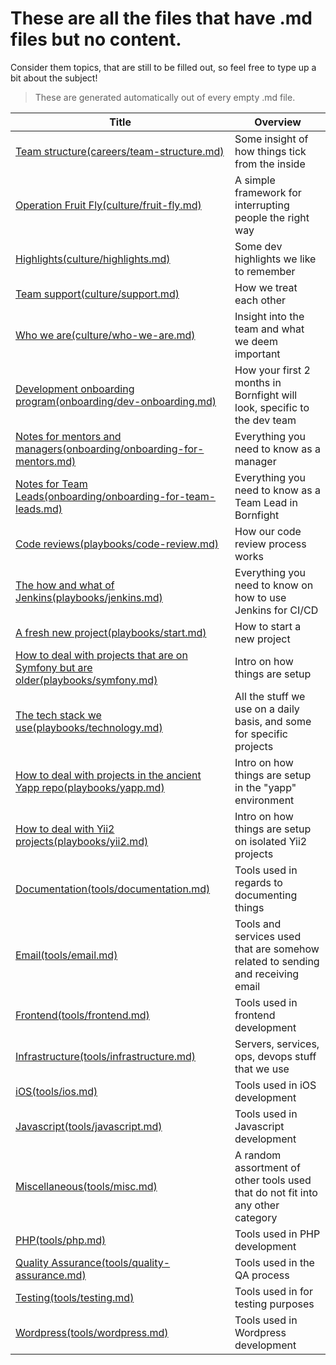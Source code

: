 # These are all the files that have .md files but no content.

Consider them topics, that are still to be filled out, so feel free to type up a bit about the subject!

> These are generated automatically out of every empty .md file.

| Title | Overview |
|---|---|
| [Team structure(careers/team-structure.md)](careers/team-structure.md) | Some insight of how things tick from the inside| 
| [Operation Fruit Fly(culture/fruit-fly.md)](culture/fruit-fly.md) | A simple framework for interrupting people the right way| 
| [Highlights(culture/highlights.md)](culture/highlights.md) | Some dev highlights we like to remember| 
| [Team support(culture/support.md)](culture/support.md) | How we treat each other| 
| [Who we are(culture/who-we-are.md)](culture/who-we-are.md) | Insight into the team and what we deem important| 
| [Development onboarding program(onboarding/dev-onboarding.md)](onboarding/dev-onboarding.md) | How your first 2 months in Bornfight will look, specific to the dev team| 
| [Notes for mentors and managers(onboarding/onboarding-for-mentors.md)](onboarding/onboarding-for-mentors.md) | Everything you need to know as a manager| 
| [Notes for Team Leads(onboarding/onboarding-for-team-leads.md)](onboarding/onboarding-for-team-leads.md) | Everything you need to know as a Team Lead in Bornfight| 
| [Code reviews(playbooks/code-review.md)](playbooks/code-review.md) | How our code review process works| 
| [The how and what of Jenkins(playbooks/jenkins.md)](playbooks/jenkins.md) | Everything you need to know on how to use Jenkins for CI/CD| 
| [A fresh new project(playbooks/start.md)](playbooks/start.md) | How to start a new project| 
| [How to deal with projects that are on Symfony but are older(playbooks/symfony.md)](playbooks/symfony.md) | Intro on how things are setup| 
| [The tech stack we use(playbooks/technology.md)](playbooks/technology.md) | All the stuff we use on a daily basis, and some for specific projects| 
| [How to deal with projects in the ancient Yapp repo(playbooks/yapp.md)](playbooks/yapp.md) | Intro on how things are setup in the "yapp" environment| 
| [How to deal with Yii2 projects(playbooks/yii2.md)](playbooks/yii2.md) | Intro on how things are setup on isolated Yii2 projects| 
| [Documentation(tools/documentation.md)](tools/documentation.md) | Tools used in regards to documenting things| 
| [Email(tools/email.md)](tools/email.md) | Tools and services used that are somehow related to sending and receiving email| 
| [Frontend(tools/frontend.md)](tools/frontend.md) | Tools used in frontend development| 
| [Infrastructure(tools/infrastructure.md)](tools/infrastructure.md) | Servers, services, ops, devops stuff that we use| 
| [iOS(tools/ios.md)](tools/ios.md) | Tools used in iOS development| 
| [Javascript(tools/javascript.md)](tools/javascript.md) | Tools used in Javascript development| 
| [Miscellaneous(tools/misc.md)](tools/misc.md) | A random assortment of other tools used that do not fit into any other category| 
| [PHP(tools/php.md)](tools/php.md) | Tools used in PHP development| 
| [Quality Assurance(tools/quality-assurance.md)](tools/quality-assurance.md) | Tools used in the QA process| 
| [Testing(tools/testing.md)](tools/testing.md) | Tools used in for testing purposes| 
| [Wordpress(tools/wordpress.md)](tools/wordpress.md) | Tools used in Wordpress development| 
